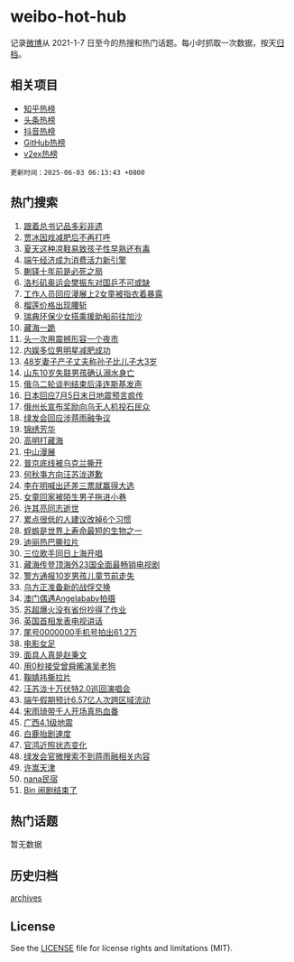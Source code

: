 # weibo-hot-hub

记录[微博](https://www.weibo.com)从 2021-1-7 日至今的热搜和热门话题。每小时抓取一次数据，按天[归档](archives)。

## 相关项目

- [知乎热榜](https://github.com/lonnyzhang423/zhihu-hot-hub)
- [头条热榜](https://github.com/lonnyzhang423/toutiao-hot-hub)
- [抖音热榜](https://github.com/lonnyzhang423/douyin-hot-hub)
- [GitHub热榜](https://github.com/lonnyzhang423/github-hot-hub)
- [v2ex热榜](https://github.com/lonnyzhang423/v2ex-hot-hub)


`更新时间：2025-06-03 06:13:43 +0800`

## 热门搜索

1. [跟着总书记品多彩非遗](https://m.weibo.cn/search?containerid=100103type%3D1%26t%3D10%26q%3D%23%E8%B7%9F%E7%9D%80%E6%80%BB%E4%B9%A6%E8%AE%B0%E5%93%81%E5%A4%9A%E5%BD%A9%E9%9D%9E%E9%81%97%23&stream_entry_id=51&isnewpage=1&extparam=seat%3D1%26cate%3D10103%26dgr%3D0%26filter_type%3Drealtimehot%26stream_entry_id%3D51%26c_type%3D51%26pos%3D0%26q%3D%2523%25E8%25B7%259F%25E7%259D%2580%25E6%2580%25BB%25E4%25B9%25A6%25E8%25AE%25B0%25E5%2593%2581%25E5%25A4%259A%25E5%25BD%25A9%25E9%259D%259E%25E9%2581%2597%2523%26display_time%3D1748902422%26pre_seqid%3D17489024226590410740275)
1. [贾冰因戏减肥后不再打呼](https://m.weibo.cn/search?containerid=100103type%3D1%26t%3D10%26q%3D%23%E8%B4%BE%E5%86%B0%E5%9B%A0%E6%88%8F%E5%87%8F%E8%82%A5%E5%90%8E%E4%B8%8D%E5%86%8D%E6%89%93%E5%91%BC%23&stream_entry_id=31&isnewpage=1&extparam=seat%3D1%26cate%3D5001%26flag%3D2%26stream_entry_id%3D31%26realpos%3D1%26lcate%3D5001%26band_rank%3D1%26filter_type%3Drealtimehot%26c_type%3D31%26pos%3D0%26dgr%3D0%26q%3D%2523%25E8%25B4%25BE%25E5%2586%25B0%25E5%259B%25A0%25E6%2588%258F%25E5%2587%258F%25E8%2582%25A5%25E5%2590%258E%25E4%25B8%258D%25E5%2586%258D%25E6%2589%2593%25E5%2591%25BC%2523%26display_time%3D1748902422%26pre_seqid%3D17489024226590410740275)
1. [夏天这种凉鞋易致孩子性早熟还有毒](https://m.weibo.cn/search?containerid=100103type%3D1%26t%3D10%26q%3D%23%E5%A4%8F%E5%A4%A9%E8%BF%99%E7%A7%8D%E5%87%89%E9%9E%8B%E6%98%93%E8%87%B4%E5%AD%A9%E5%AD%90%E6%80%A7%E6%97%A9%E7%86%9F%E8%BF%98%E6%9C%89%E6%AF%92%23&stream_entry_id=31&isnewpage=1&extparam=seat%3D1%26cate%3D5001%26flag%3D2%26stream_entry_id%3D31%26realpos%3D2%26lcate%3D5001%26band_rank%3D2%26filter_type%3Drealtimehot%26c_type%3D31%26pos%3D1%26dgr%3D0%26q%3D%2523%25E5%25A4%258F%25E5%25A4%25A9%25E8%25BF%2599%25E7%25A7%258D%25E5%2587%2589%25E9%259E%258B%25E6%2598%2593%25E8%2587%25B4%25E5%25AD%25A9%25E5%25AD%2590%25E6%2580%25A7%25E6%2597%25A9%25E7%2586%259F%25E8%25BF%2598%25E6%259C%2589%25E6%25AF%2592%2523%26display_time%3D1748902422%26pre_seqid%3D17489024226590410740275)
1. [端午经济成为消费活力新引擎](https://m.weibo.cn/search?containerid=100103type%3D1%26t%3D10%26q%3D%23%E7%AB%AF%E5%8D%88%E7%BB%8F%E6%B5%8E%E6%88%90%E4%B8%BA%E6%B6%88%E8%B4%B9%E6%B4%BB%E5%8A%9B%E6%96%B0%E5%BC%95%E6%93%8E%23&stream_entry_id=31&isnewpage=1&extparam=seat%3D1%26cate%3D5001%26flag%3D0%26stream_entry_id%3D31%26realpos%3D3%26lcate%3D5001%26band_rank%3D3%26filter_type%3Drealtimehot%26c_type%3D31%26pos%3D2%26dgr%3D0%26q%3D%2523%25E7%25AB%25AF%25E5%258D%2588%25E7%25BB%258F%25E6%25B5%258E%25E6%2588%2590%25E4%25B8%25BA%25E6%25B6%2588%25E8%25B4%25B9%25E6%25B4%25BB%25E5%258A%259B%25E6%2596%25B0%25E5%25BC%2595%25E6%2593%258E%2523%26display_time%3D1748902422%26pre_seqid%3D17489024226590410740275)
1. [蒯铎十年前是必死之局](https://m.weibo.cn/search?containerid=100103type%3D1%26t%3D10%26q%3D%23%E8%92%AF%E9%93%8E%E5%8D%81%E5%B9%B4%E5%89%8D%E6%98%AF%E5%BF%85%E6%AD%BB%E4%B9%8B%E5%B1%80%23&stream_entry_id=31&isnewpage=1&extparam=seat%3D1%26cate%3D5001%26flag%3D2%26stream_entry_id%3D31%26realpos%3D4%26lcate%3D5001%26band_rank%3D4%26filter_type%3Drealtimehot%26c_type%3D31%26pos%3D3%26dgr%3D0%26q%3D%2523%25E8%2592%25AF%25E9%2593%258E%25E5%258D%2581%25E5%25B9%25B4%25E5%2589%258D%25E6%2598%25AF%25E5%25BF%2585%25E6%25AD%25BB%25E4%25B9%258B%25E5%25B1%2580%2523%26display_time%3D1748902422%26pre_seqid%3D17489024226590410740275)
1. [洛杉矶奥运会樊振东对国乒不可或缺](https://m.weibo.cn/search?containerid=100103type%3D1%26t%3D10%26q%3D%23%E6%B4%9B%E6%9D%89%E7%9F%B6%E5%A5%A5%E8%BF%90%E4%BC%9A%E6%A8%8A%E6%8C%AF%E4%B8%9C%E5%AF%B9%E5%9B%BD%E4%B9%92%E4%B8%8D%E5%8F%AF%E6%88%96%E7%BC%BA%23&stream_entry_id=31&isnewpage=1&extparam=seat%3D1%26cate%3D5001%26flag%3D0%26stream_entry_id%3D31%26realpos%3D5%26lcate%3D5001%26band_rank%3D5%26filter_type%3Drealtimehot%26c_type%3D31%26pos%3D4%26dgr%3D0%26q%3D%2523%25E6%25B4%259B%25E6%259D%2589%25E7%259F%25B6%25E5%25A5%25A5%25E8%25BF%2590%25E4%25BC%259A%25E6%25A8%258A%25E6%258C%25AF%25E4%25B8%259C%25E5%25AF%25B9%25E5%259B%25BD%25E4%25B9%2592%25E4%25B8%258D%25E5%258F%25AF%25E6%2588%2596%25E7%25BC%25BA%2523%26display_time%3D1748902422%26pre_seqid%3D17489024226590410740275)
1. [工作人员回应漫展上2女童被指衣着暴露](https://m.weibo.cn/search?containerid=100103type%3D1%26t%3D10%26q%3D%23%E5%B7%A5%E4%BD%9C%E4%BA%BA%E5%91%98%E5%9B%9E%E5%BA%94%E6%BC%AB%E5%B1%95%E4%B8%8A2%E5%A5%B3%E7%AB%A5%E8%A2%AB%E6%8C%87%E8%A1%A3%E7%9D%80%E6%9A%B4%E9%9C%B2%23&stream_entry_id=31&isnewpage=1&extparam=seat%3D1%26cate%3D5001%26flag%3D0%26stream_entry_id%3D31%26realpos%3D6%26lcate%3D5001%26band_rank%3D6%26filter_type%3Drealtimehot%26c_type%3D31%26pos%3D5%26dgr%3D0%26q%3D%2523%25E5%25B7%25A5%25E4%25BD%259C%25E4%25BA%25BA%25E5%2591%2598%25E5%259B%259E%25E5%25BA%2594%25E6%25BC%25AB%25E5%25B1%2595%25E4%25B8%258A2%25E5%25A5%25B3%25E7%25AB%25A5%25E8%25A2%25AB%25E6%258C%2587%25E8%25A1%25A3%25E7%259D%2580%25E6%259A%25B4%25E9%259C%25B2%2523%26display_time%3D1748902422%26pre_seqid%3D17489024226590410740275)
1. [榴莲价格出现腰斩](https://m.weibo.cn/search?containerid=100103type%3D1%26t%3D10%26q%3D%23%E6%A6%B4%E8%8E%B2%E4%BB%B7%E6%A0%BC%E5%87%BA%E7%8E%B0%E8%85%B0%E6%96%A9%23&stream_entry_id=31&isnewpage=1&extparam=seat%3D1%26cate%3D5001%26flag%3D0%26stream_entry_id%3D31%26realpos%3D7%26lcate%3D5001%26band_rank%3D7%26filter_type%3Drealtimehot%26c_type%3D31%26pos%3D6%26dgr%3D0%26q%3D%2523%25E6%25A6%25B4%25E8%258E%25B2%25E4%25BB%25B7%25E6%25A0%25BC%25E5%2587%25BA%25E7%258E%25B0%25E8%2585%25B0%25E6%2596%25A9%2523%26display_time%3D1748902422%26pre_seqid%3D17489024226590410740275)
1. [瑞典环保少女搭乘援助船前往加沙](https://m.weibo.cn/search?containerid=100103type%3D1%26t%3D10%26q%3D%23%E7%91%9E%E5%85%B8%E7%8E%AF%E4%BF%9D%E5%B0%91%E5%A5%B3%E6%90%AD%E4%B9%98%E6%8F%B4%E5%8A%A9%E8%88%B9%E5%89%8D%E5%BE%80%E5%8A%A0%E6%B2%99%23&stream_entry_id=31&isnewpage=1&extparam=seat%3D1%26cate%3D5001%26flag%3D0%26stream_entry_id%3D31%26realpos%3D8%26lcate%3D5001%26band_rank%3D8%26filter_type%3Drealtimehot%26c_type%3D31%26pos%3D7%26dgr%3D0%26q%3D%2523%25E7%2591%259E%25E5%2585%25B8%25E7%258E%25AF%25E4%25BF%259D%25E5%25B0%2591%25E5%25A5%25B3%25E6%2590%25AD%25E4%25B9%2598%25E6%258F%25B4%25E5%258A%25A9%25E8%2588%25B9%25E5%2589%258D%25E5%25BE%2580%25E5%258A%25A0%25E6%25B2%2599%2523%26display_time%3D1748902422%26pre_seqid%3D17489024226590410740275)
1. [藏海一跪](https://m.weibo.cn/search?containerid=100103type%3D1%26t%3D10%26q%3D%23%E8%97%8F%E6%B5%B7%E4%B8%80%E8%B7%AA%23&stream_entry_id=31&isnewpage=1&extparam=seat%3D1%26cate%3D5001%26flag%3D0%26stream_entry_id%3D31%26realpos%3D9%26lcate%3D5001%26band_rank%3D9%26filter_type%3Drealtimehot%26c_type%3D31%26pos%3D8%26dgr%3D0%26q%3D%2523%25E8%2597%258F%25E6%25B5%25B7%25E4%25B8%2580%25E8%25B7%25AA%2523%26display_time%3D1748902422%26pre_seqid%3D17489024226590410740275)
1. [头一次用震撼形容一个夜市](https://m.weibo.cn/search?containerid=100103type%3D1%26t%3D10%26q%3D%23%E5%A4%B4%E4%B8%80%E6%AC%A1%E7%94%A8%E9%9C%87%E6%92%BC%E5%BD%A2%E5%AE%B9%E4%B8%80%E4%B8%AA%E5%A4%9C%E5%B8%82%23&stream_entry_id=31&isnewpage=1&extparam=seat%3D1%26cate%3D5001%26flag%3D0%26stream_entry_id%3D31%26realpos%3D10%26lcate%3D5001%26band_rank%3D10%26filter_type%3Drealtimehot%26c_type%3D31%26pos%3D9%26dgr%3D0%26q%3D%2523%25E5%25A4%25B4%25E4%25B8%2580%25E6%25AC%25A1%25E7%2594%25A8%25E9%259C%2587%25E6%2592%25BC%25E5%25BD%25A2%25E5%25AE%25B9%25E4%25B8%2580%25E4%25B8%25AA%25E5%25A4%259C%25E5%25B8%2582%2523%26display_time%3D1748902422%26pre_seqid%3D17489024226590410740275)
1. [内娱多位男明星减肥成功](https://m.weibo.cn/search?containerid=100103type%3D1%26t%3D10%26q%3D%23%E5%86%85%E5%A8%B1%E5%A4%9A%E4%BD%8D%E7%94%B7%E6%98%8E%E6%98%9F%E5%87%8F%E8%82%A5%E6%88%90%E5%8A%9F%23&stream_entry_id=31&isnewpage=1&extparam=seat%3D1%26cate%3D5001%26flag%3D2%26stream_entry_id%3D31%26realpos%3D11%26lcate%3D5001%26band_rank%3D11%26filter_type%3Drealtimehot%26c_type%3D31%26pos%3D10%26dgr%3D0%26q%3D%2523%25E5%2586%2585%25E5%25A8%25B1%25E5%25A4%259A%25E4%25BD%258D%25E7%2594%25B7%25E6%2598%258E%25E6%2598%259F%25E5%2587%258F%25E8%2582%25A5%25E6%2588%2590%25E5%258A%259F%2523%26display_time%3D1748902422%26pre_seqid%3D17489024226590410740275)
1. [48岁妻子产子丈夫称孙子比儿子大3岁](https://m.weibo.cn/search?containerid=100103type%3D1%26t%3D10%26q%3D%2348%E5%B2%81%E5%A6%BB%E5%AD%90%E4%BA%A7%E5%AD%90%E4%B8%88%E5%A4%AB%E7%A7%B0%E5%AD%99%E5%AD%90%E6%AF%94%E5%84%BF%E5%AD%90%E5%A4%A73%E5%B2%81%23&stream_entry_id=31&isnewpage=1&extparam=seat%3D1%26cate%3D5001%26flag%3D0%26stream_entry_id%3D31%26realpos%3D12%26lcate%3D5001%26band_rank%3D12%26filter_type%3Drealtimehot%26c_type%3D31%26pos%3D11%26dgr%3D0%26q%3D%252348%25E5%25B2%2581%25E5%25A6%25BB%25E5%25AD%2590%25E4%25BA%25A7%25E5%25AD%2590%25E4%25B8%2588%25E5%25A4%25AB%25E7%25A7%25B0%25E5%25AD%2599%25E5%25AD%2590%25E6%25AF%2594%25E5%2584%25BF%25E5%25AD%2590%25E5%25A4%25A73%25E5%25B2%2581%2523%26display_time%3D1748902422%26pre_seqid%3D17489024226590410740275)
1. [山东10岁失联男孩确认溺水身亡](https://m.weibo.cn/search?containerid=100103type%3D1%26t%3D10%26q%3D%23%E5%B1%B1%E4%B8%9C10%E5%B2%81%E5%A4%B1%E8%81%94%E7%94%B7%E5%AD%A9%E7%A1%AE%E8%AE%A4%E6%BA%BA%E6%B0%B4%E8%BA%AB%E4%BA%A1%23&stream_entry_id=31&isnewpage=1&extparam=seat%3D1%26cate%3D5001%26flag%3D0%26stream_entry_id%3D31%26realpos%3D13%26lcate%3D5001%26band_rank%3D13%26filter_type%3Drealtimehot%26c_type%3D31%26pos%3D12%26dgr%3D0%26q%3D%2523%25E5%25B1%25B1%25E4%25B8%259C10%25E5%25B2%2581%25E5%25A4%25B1%25E8%2581%2594%25E7%2594%25B7%25E5%25AD%25A9%25E7%25A1%25AE%25E8%25AE%25A4%25E6%25BA%25BA%25E6%25B0%25B4%25E8%25BA%25AB%25E4%25BA%25A1%2523%26display_time%3D1748902422%26pre_seqid%3D17489024226590410740275)
1. [俄乌二轮谈判结束后泽连斯基发声](https://m.weibo.cn/search?containerid=100103type%3D1%26t%3D10%26q%3D%23%E4%BF%84%E4%B9%8C%E4%BA%8C%E8%BD%AE%E8%B0%88%E5%88%A4%E7%BB%93%E6%9D%9F%E5%90%8E%E6%B3%BD%E8%BF%9E%E6%96%AF%E5%9F%BA%E5%8F%91%E5%A3%B0%23&stream_entry_id=31&isnewpage=1&extparam=seat%3D1%26cate%3D5001%26flag%3D0%26stream_entry_id%3D31%26realpos%3D14%26lcate%3D5001%26band_rank%3D14%26filter_type%3Drealtimehot%26c_type%3D31%26pos%3D13%26dgr%3D0%26q%3D%2523%25E4%25BF%2584%25E4%25B9%258C%25E4%25BA%258C%25E8%25BD%25AE%25E8%25B0%2588%25E5%2588%25A4%25E7%25BB%2593%25E6%259D%259F%25E5%2590%258E%25E6%25B3%25BD%25E8%25BF%259E%25E6%2596%25AF%25E5%259F%25BA%25E5%258F%2591%25E5%25A3%25B0%2523%26display_time%3D1748902422%26pre_seqid%3D17489024226590410740275)
1. [日本回应7月5日末日地震预言疯传](https://m.weibo.cn/search?containerid=100103type%3D1%26t%3D10%26q%3D%23%E6%97%A5%E6%9C%AC%E5%9B%9E%E5%BA%947%E6%9C%885%E6%97%A5%E6%9C%AB%E6%97%A5%E5%9C%B0%E9%9C%87%E9%A2%84%E8%A8%80%E7%96%AF%E4%BC%A0%23&stream_entry_id=31&isnewpage=1&extparam=seat%3D1%26cate%3D5001%26flag%3D0%26stream_entry_id%3D31%26realpos%3D15%26lcate%3D5001%26band_rank%3D15%26filter_type%3Drealtimehot%26c_type%3D31%26pos%3D14%26dgr%3D0%26q%3D%2523%25E6%2597%25A5%25E6%259C%25AC%25E5%259B%259E%25E5%25BA%25947%25E6%259C%25885%25E6%2597%25A5%25E6%259C%25AB%25E6%2597%25A5%25E5%259C%25B0%25E9%259C%2587%25E9%25A2%2584%25E8%25A8%2580%25E7%2596%25AF%25E4%25BC%25A0%2523%26display_time%3D1748902422%26pre_seqid%3D17489024226590410740275)
1. [俄州长宣布奖励向乌无人机投石民众](https://m.weibo.cn/search?containerid=100103type%3D1%26t%3D10%26q%3D%23%E4%BF%84%E5%B7%9E%E9%95%BF%E5%AE%A3%E5%B8%83%E5%A5%96%E5%8A%B1%E5%90%91%E4%B9%8C%E6%97%A0%E4%BA%BA%E6%9C%BA%E6%8A%95%E7%9F%B3%E6%B0%91%E4%BC%97%23&stream_entry_id=31&isnewpage=1&extparam=seat%3D1%26cate%3D5001%26flag%3D0%26stream_entry_id%3D31%26realpos%3D16%26lcate%3D5001%26band_rank%3D16%26filter_type%3Drealtimehot%26c_type%3D31%26pos%3D15%26dgr%3D0%26q%3D%2523%25E4%25BF%2584%25E5%25B7%259E%25E9%2595%25BF%25E5%25AE%25A3%25E5%25B8%2583%25E5%25A5%2596%25E5%258A%25B1%25E5%2590%2591%25E4%25B9%258C%25E6%2597%25A0%25E4%25BA%25BA%25E6%259C%25BA%25E6%258A%2595%25E7%259F%25B3%25E6%25B0%2591%25E4%25BC%2597%2523%26display_time%3D1748902422%26pre_seqid%3D17489024226590410740275)
1. [绿发会回应涉蒋雨融争议](https://m.weibo.cn/search?containerid=100103type%3D1%26t%3D10%26q%3D%23%E7%BB%BF%E5%8F%91%E4%BC%9A%E5%9B%9E%E5%BA%94%E6%B6%89%E8%92%8B%E9%9B%A8%E8%9E%8D%E4%BA%89%E8%AE%AE%23&stream_entry_id=31&isnewpage=1&extparam=seat%3D1%26cate%3D5001%26flag%3D0%26stream_entry_id%3D31%26realpos%3D17%26lcate%3D5001%26band_rank%3D17%26filter_type%3Drealtimehot%26c_type%3D31%26pos%3D16%26dgr%3D0%26q%3D%2523%25E7%25BB%25BF%25E5%258F%2591%25E4%25BC%259A%25E5%259B%259E%25E5%25BA%2594%25E6%25B6%2589%25E8%2592%258B%25E9%259B%25A8%25E8%259E%258D%25E4%25BA%2589%25E8%25AE%25AE%2523%26display_time%3D1748902422%26pre_seqid%3D17489024226590410740275)
1. [锦绣芳华](https://m.weibo.cn/search?containerid=100103type%3D1%26t%3D10%26q%3D%E9%94%A6%E7%BB%A3%E8%8A%B3%E5%8D%8E&stream_entry_id=31&isnewpage=1&extparam=seat%3D1%26cate%3D5001%26flag%3D0%26stream_entry_id%3D31%26realpos%3D18%26lcate%3D5001%26band_rank%3D18%26filter_type%3Drealtimehot%26c_type%3D31%26pos%3D17%26dgr%3D0%26q%3D%25E9%2594%25A6%25E7%25BB%25A3%25E8%258A%25B3%25E5%258D%258E%26display_time%3D1748902422%26pre_seqid%3D17489024226590410740275)
1. [高明打藏海](https://m.weibo.cn/search?containerid=100103type%3D1%26t%3D10%26q%3D%23%E9%AB%98%E6%98%8E%E6%89%93%E8%97%8F%E6%B5%B7%23&stream_entry_id=31&isnewpage=1&extparam=seat%3D1%26cate%3D5001%26flag%3D0%26stream_entry_id%3D31%26realpos%3D19%26lcate%3D5001%26band_rank%3D19%26filter_type%3Drealtimehot%26c_type%3D31%26pos%3D18%26dgr%3D0%26q%3D%2523%25E9%25AB%2598%25E6%2598%258E%25E6%2589%2593%25E8%2597%258F%25E6%25B5%25B7%2523%26display_time%3D1748902422%26pre_seqid%3D17489024226590410740275)
1. [中山漫展](https://m.weibo.cn/search?containerid=100103type%3D1%26t%3D10%26q%3D%E4%B8%AD%E5%B1%B1%E6%BC%AB%E5%B1%95&stream_entry_id=31&isnewpage=1&extparam=seat%3D1%26cate%3D5001%26flag%3D0%26stream_entry_id%3D31%26realpos%3D20%26lcate%3D5001%26band_rank%3D20%26filter_type%3Drealtimehot%26c_type%3D31%26pos%3D19%26dgr%3D0%26q%3D%25E4%25B8%25AD%25E5%25B1%25B1%25E6%25BC%25AB%25E5%25B1%2595%26display_time%3D1748902422%26pre_seqid%3D17489024226590410740275)
1. [普京底线被乌克兰撕开](https://m.weibo.cn/search?containerid=100103type%3D1%26t%3D10%26q%3D%23%E6%99%AE%E4%BA%AC%E5%BA%95%E7%BA%BF%E8%A2%AB%E4%B9%8C%E5%85%8B%E5%85%B0%E6%92%95%E5%BC%80%23&stream_entry_id=31&isnewpage=1&extparam=seat%3D1%26cate%3D5001%26flag%3D2%26stream_entry_id%3D31%26realpos%3D21%26lcate%3D5001%26band_rank%3D21%26filter_type%3Drealtimehot%26c_type%3D31%26pos%3D20%26dgr%3D0%26q%3D%2523%25E6%2599%25AE%25E4%25BA%25AC%25E5%25BA%2595%25E7%25BA%25BF%25E8%25A2%25AB%25E4%25B9%258C%25E5%2585%258B%25E5%2585%25B0%25E6%2592%2595%25E5%25BC%2580%2523%26display_time%3D1748902422%26pre_seqid%3D17489024226590410740275)
1. [何秋亊方向汪苏泷道歉](https://m.weibo.cn/search?containerid=100103type%3D1%26t%3D10%26q%3D%23%E4%BD%95%E7%A7%8B%E4%BA%8A%E6%96%B9%E5%90%91%E6%B1%AA%E8%8B%8F%E6%B3%B7%E9%81%93%E6%AD%89%23&stream_entry_id=31&isnewpage=1&extparam=seat%3D1%26cate%3D5001%26flag%3D0%26stream_entry_id%3D31%26realpos%3D22%26lcate%3D5001%26band_rank%3D22%26filter_type%3Drealtimehot%26c_type%3D31%26pos%3D21%26dgr%3D0%26q%3D%2523%25E4%25BD%2595%25E7%25A7%258B%25E4%25BA%258A%25E6%2596%25B9%25E5%2590%2591%25E6%25B1%25AA%25E8%258B%258F%25E6%25B3%25B7%25E9%2581%2593%25E6%25AD%2589%2523%26display_time%3D1748902422%26pre_seqid%3D17489024226590410740275)
1. [李在明喊出还差三票就赢得大选](https://m.weibo.cn/search?containerid=100103type%3D1%26t%3D10%26q%3D%23%E6%9D%8E%E5%9C%A8%E6%98%8E%E5%96%8A%E5%87%BA%E8%BF%98%E5%B7%AE%E4%B8%89%E7%A5%A8%E5%B0%B1%E8%B5%A2%E5%BE%97%E5%A4%A7%E9%80%89%23&stream_entry_id=31&isnewpage=1&extparam=seat%3D1%26cate%3D5001%26flag%3D0%26stream_entry_id%3D31%26realpos%3D23%26lcate%3D5001%26band_rank%3D23%26filter_type%3Drealtimehot%26c_type%3D31%26pos%3D22%26dgr%3D0%26q%3D%2523%25E6%259D%258E%25E5%259C%25A8%25E6%2598%258E%25E5%2596%258A%25E5%2587%25BA%25E8%25BF%2598%25E5%25B7%25AE%25E4%25B8%2589%25E7%25A5%25A8%25E5%25B0%25B1%25E8%25B5%25A2%25E5%25BE%2597%25E5%25A4%25A7%25E9%2580%2589%2523%26display_time%3D1748902422%26pre_seqid%3D17489024226590410740275)
1. [女童回家被陌生男子拖进小巷](https://m.weibo.cn/search?containerid=100103type%3D1%26t%3D10%26q%3D%23%E5%A5%B3%E7%AB%A5%E5%9B%9E%E5%AE%B6%E8%A2%AB%E9%99%8C%E7%94%9F%E7%94%B7%E5%AD%90%E6%8B%96%E8%BF%9B%E5%B0%8F%E5%B7%B7%23&stream_entry_id=31&isnewpage=1&extparam=seat%3D1%26cate%3D5001%26flag%3D0%26stream_entry_id%3D31%26realpos%3D24%26lcate%3D5001%26band_rank%3D24%26filter_type%3Drealtimehot%26c_type%3D31%26pos%3D23%26dgr%3D0%26q%3D%2523%25E5%25A5%25B3%25E7%25AB%25A5%25E5%259B%259E%25E5%25AE%25B6%25E8%25A2%25AB%25E9%2599%258C%25E7%2594%259F%25E7%2594%25B7%25E5%25AD%2590%25E6%258B%2596%25E8%25BF%259B%25E5%25B0%258F%25E5%25B7%25B7%2523%26display_time%3D1748902422%26pre_seqid%3D17489024226590410740275)
1. [许其亮同志逝世](https://m.weibo.cn/search?containerid=100103type%3D1%26t%3D10%26q%3D%23%E8%AE%B8%E5%85%B6%E4%BA%AE%E5%90%8C%E5%BF%97%E9%80%9D%E4%B8%96%23&stream_entry_id=31&isnewpage=1&extparam=seat%3D1%26cate%3D5001%26flag%3D0%26stream_entry_id%3D31%26realpos%3D25%26lcate%3D5001%26band_rank%3D25%26filter_type%3Drealtimehot%26c_type%3D31%26pos%3D24%26dgr%3D0%26q%3D%2523%25E8%25AE%25B8%25E5%2585%25B6%25E4%25BA%25AE%25E5%2590%258C%25E5%25BF%2597%25E9%2580%259D%25E4%25B8%2596%2523%26display_time%3D1748902422%26pre_seqid%3D17489024226590410740275)
1. [累点很低的人建议改掉6个习惯](https://m.weibo.cn/search?containerid=100103type%3D1%26t%3D10%26q%3D%23%E7%B4%AF%E7%82%B9%E5%BE%88%E4%BD%8E%E7%9A%84%E4%BA%BA%E5%BB%BA%E8%AE%AE%E6%94%B9%E6%8E%896%E4%B8%AA%E4%B9%A0%E6%83%AF%23&stream_entry_id=31&isnewpage=1&extparam=seat%3D1%26cate%3D5001%26flag%3D0%26stream_entry_id%3D31%26realpos%3D26%26lcate%3D5001%26band_rank%3D26%26filter_type%3Drealtimehot%26c_type%3D31%26pos%3D25%26dgr%3D0%26q%3D%2523%25E7%25B4%25AF%25E7%2582%25B9%25E5%25BE%2588%25E4%25BD%258E%25E7%259A%2584%25E4%25BA%25BA%25E5%25BB%25BA%25E8%25AE%25AE%25E6%2594%25B9%25E6%258E%25896%25E4%25B8%25AA%25E4%25B9%25A0%25E6%2583%25AF%2523%26display_time%3D1748902422%26pre_seqid%3D17489024226590410740275)
1. [蜉蝣是世界上寿命最短的生物之一](https://m.weibo.cn/search?containerid=100103type%3D1%26t%3D10%26q%3D%E8%9C%89%E8%9D%A3%E6%98%AF%E4%B8%96%E7%95%8C%E4%B8%8A%E5%AF%BF%E5%91%BD%E6%9C%80%E7%9F%AD%E7%9A%84%E7%94%9F%E7%89%A9%E4%B9%8B%E4%B8%80&stream_entry_id=31&isnewpage=1&extparam=seat%3D1%26cate%3D5001%26flag%3D0%26stream_entry_id%3D31%26realpos%3D27%26lcate%3D5001%26band_rank%3D27%26filter_type%3Drealtimehot%26c_type%3D31%26pos%3D26%26dgr%3D0%26q%3D%25E8%259C%2589%25E8%259D%25A3%25E6%2598%25AF%25E4%25B8%2596%25E7%2595%258C%25E4%25B8%258A%25E5%25AF%25BF%25E5%2591%25BD%25E6%259C%2580%25E7%259F%25AD%25E7%259A%2584%25E7%2594%259F%25E7%2589%25A9%25E4%25B9%258B%25E4%25B8%2580%26display_time%3D1748902422%26pre_seqid%3D17489024226590410740275)
1. [迪丽热巴撕拉片](https://m.weibo.cn/search?containerid=100103type%3D1%26t%3D10%26q%3D%23%E8%BF%AA%E4%B8%BD%E7%83%AD%E5%B7%B4%E6%92%95%E6%8B%89%E7%89%87%23&stream_entry_id=31&isnewpage=1&extparam=seat%3D1%26cate%3D5001%26flag%3D0%26stream_entry_id%3D31%26realpos%3D28%26lcate%3D5001%26band_rank%3D28%26filter_type%3Drealtimehot%26c_type%3D31%26pos%3D27%26dgr%3D0%26q%3D%2523%25E8%25BF%25AA%25E4%25B8%25BD%25E7%2583%25AD%25E5%25B7%25B4%25E6%2592%2595%25E6%258B%2589%25E7%2589%2587%2523%26display_time%3D1748902422%26pre_seqid%3D17489024226590410740275)
1. [三位歌手同日上海开唱](https://m.weibo.cn/search?containerid=100103type%3D1%26t%3D10%26q%3D%23%E4%B8%89%E4%BD%8D%E6%AD%8C%E6%89%8B%E5%90%8C%E6%97%A5%E4%B8%8A%E6%B5%B7%E5%BC%80%E5%94%B1%23&stream_entry_id=31&isnewpage=1&extparam=seat%3D1%26cate%3D5001%26flag%3D0%26stream_entry_id%3D31%26realpos%3D29%26lcate%3D5001%26band_rank%3D29%26filter_type%3Drealtimehot%26c_type%3D31%26pos%3D28%26dgr%3D0%26q%3D%2523%25E4%25B8%2589%25E4%25BD%258D%25E6%25AD%258C%25E6%2589%258B%25E5%2590%258C%25E6%2597%25A5%25E4%25B8%258A%25E6%25B5%25B7%25E5%25BC%2580%25E5%2594%25B1%2523%26display_time%3D1748902422%26pre_seqid%3D17489024226590410740275)
1. [藏海传登顶海外23国全面最畅销电视剧](https://m.weibo.cn/search?containerid=100103type%3D1%26t%3D10%26q%3D%23%E8%97%8F%E6%B5%B7%E4%BC%A0%E7%99%BB%E9%A1%B6%E6%B5%B7%E5%A4%9623%E5%9B%BD%E5%85%A8%E9%9D%A2%E6%9C%80%E7%95%85%E9%94%80%E7%94%B5%E8%A7%86%E5%89%A7%23&stream_entry_id=31&isnewpage=1&extparam=seat%3D1%26cate%3D5001%26flag%3D0%26stream_entry_id%3D31%26realpos%3D30%26lcate%3D5001%26band_rank%3D30%26filter_type%3Drealtimehot%26c_type%3D31%26pos%3D29%26dgr%3D0%26q%3D%2523%25E8%2597%258F%25E6%25B5%25B7%25E4%25BC%25A0%25E7%2599%25BB%25E9%25A1%25B6%25E6%25B5%25B7%25E5%25A4%259623%25E5%259B%25BD%25E5%2585%25A8%25E9%259D%25A2%25E6%259C%2580%25E7%2595%2585%25E9%2594%2580%25E7%2594%25B5%25E8%25A7%2586%25E5%2589%25A7%2523%26display_time%3D1748902422%26pre_seqid%3D17489024226590410740275)
1. [警方通报10岁男孩儿童节前走失](https://m.weibo.cn/search?containerid=100103type%3D1%26t%3D10%26q%3D%23%E8%AD%A6%E6%96%B9%E9%80%9A%E6%8A%A510%E5%B2%81%E7%94%B7%E5%AD%A9%E5%84%BF%E7%AB%A5%E8%8A%82%E5%89%8D%E8%B5%B0%E5%A4%B1%23&stream_entry_id=31&isnewpage=1&extparam=seat%3D1%26cate%3D5001%26flag%3D0%26stream_entry_id%3D31%26realpos%3D31%26lcate%3D5001%26band_rank%3D31%26filter_type%3Drealtimehot%26c_type%3D31%26pos%3D30%26dgr%3D0%26q%3D%2523%25E8%25AD%25A6%25E6%2596%25B9%25E9%2580%259A%25E6%258A%25A510%25E5%25B2%2581%25E7%2594%25B7%25E5%25AD%25A9%25E5%2584%25BF%25E7%25AB%25A5%25E8%258A%2582%25E5%2589%258D%25E8%25B5%25B0%25E5%25A4%25B1%2523%26display_time%3D1748902422%26pre_seqid%3D17489024226590410740275)
1. [乌方正准备新的战俘交换](https://m.weibo.cn/search?containerid=100103type%3D1%26t%3D10%26q%3D%23%E4%B9%8C%E6%96%B9%E6%AD%A3%E5%87%86%E5%A4%87%E6%96%B0%E7%9A%84%E6%88%98%E4%BF%98%E4%BA%A4%E6%8D%A2%23&stream_entry_id=31&isnewpage=1&extparam=seat%3D1%26cate%3D5001%26flag%3D0%26stream_entry_id%3D31%26realpos%3D32%26lcate%3D5001%26band_rank%3D32%26filter_type%3Drealtimehot%26c_type%3D31%26pos%3D31%26dgr%3D0%26q%3D%2523%25E4%25B9%258C%25E6%2596%25B9%25E6%25AD%25A3%25E5%2587%2586%25E5%25A4%2587%25E6%2596%25B0%25E7%259A%2584%25E6%2588%2598%25E4%25BF%2598%25E4%25BA%25A4%25E6%258D%25A2%2523%26display_time%3D1748902422%26pre_seqid%3D17489024226590410740275)
1. [澳门偶遇Angelababy拍摄](https://m.weibo.cn/search?containerid=100103type%3D1%26t%3D10%26q%3D%23%E6%BE%B3%E9%97%A8%E5%81%B6%E9%81%87Angelababy%E6%8B%8D%E6%91%84%23&stream_entry_id=31&isnewpage=1&extparam=seat%3D1%26cate%3D5001%26flag%3D0%26stream_entry_id%3D31%26realpos%3D33%26lcate%3D5001%26band_rank%3D33%26filter_type%3Drealtimehot%26c_type%3D31%26pos%3D32%26dgr%3D0%26q%3D%2523%25E6%25BE%25B3%25E9%2597%25A8%25E5%2581%25B6%25E9%2581%2587Angelababy%25E6%258B%258D%25E6%2591%2584%2523%26display_time%3D1748902422%26pre_seqid%3D17489024226590410740275)
1. [苏超爆火没有省份抄得了作业](https://m.weibo.cn/search?containerid=100103type%3D1%26t%3D10%26q%3D%23%E8%8B%8F%E8%B6%85%E7%88%86%E7%81%AB%E6%B2%A1%E6%9C%89%E7%9C%81%E4%BB%BD%E6%8A%84%E5%BE%97%E4%BA%86%E4%BD%9C%E4%B8%9A%23&stream_entry_id=31&isnewpage=1&extparam=seat%3D1%26cate%3D5001%26flag%3D0%26stream_entry_id%3D31%26realpos%3D34%26lcate%3D5001%26band_rank%3D34%26filter_type%3Drealtimehot%26c_type%3D31%26pos%3D33%26dgr%3D0%26q%3D%2523%25E8%258B%258F%25E8%25B6%2585%25E7%2588%2586%25E7%2581%25AB%25E6%25B2%25A1%25E6%259C%2589%25E7%259C%2581%25E4%25BB%25BD%25E6%258A%2584%25E5%25BE%2597%25E4%25BA%2586%25E4%25BD%259C%25E4%25B8%259A%2523%26display_time%3D1748902422%26pre_seqid%3D17489024226590410740275)
1. [英国首相发表电视讲话](https://m.weibo.cn/search?containerid=100103type%3D1%26t%3D10%26q%3D%23%E8%8B%B1%E5%9B%BD%E9%A6%96%E7%9B%B8%E5%8F%91%E8%A1%A8%E7%94%B5%E8%A7%86%E8%AE%B2%E8%AF%9D%23&stream_entry_id=31&isnewpage=1&extparam=seat%3D1%26cate%3D5001%26flag%3D0%26stream_entry_id%3D31%26realpos%3D35%26lcate%3D5001%26band_rank%3D35%26filter_type%3Drealtimehot%26c_type%3D31%26pos%3D34%26dgr%3D0%26q%3D%2523%25E8%258B%25B1%25E5%259B%25BD%25E9%25A6%2596%25E7%259B%25B8%25E5%258F%2591%25E8%25A1%25A8%25E7%2594%25B5%25E8%25A7%2586%25E8%25AE%25B2%25E8%25AF%259D%2523%26display_time%3D1748902422%26pre_seqid%3D17489024226590410740275)
1. [尾号0000000手机号拍出61.2万](https://m.weibo.cn/search?containerid=100103type%3D1%26t%3D10%26q%3D%23%E5%B0%BE%E5%8F%B70000000%E6%89%8B%E6%9C%BA%E5%8F%B7%E6%8B%8D%E5%87%BA61.2%E4%B8%87%23&stream_entry_id=31&isnewpage=1&extparam=seat%3D1%26cate%3D5001%26flag%3D0%26stream_entry_id%3D31%26realpos%3D36%26lcate%3D5001%26band_rank%3D36%26filter_type%3Drealtimehot%26c_type%3D31%26pos%3D35%26dgr%3D0%26q%3D%2523%25E5%25B0%25BE%25E5%258F%25B70000000%25E6%2589%258B%25E6%259C%25BA%25E5%258F%25B7%25E6%258B%258D%25E5%2587%25BA61.2%25E4%25B8%2587%2523%26display_time%3D1748902422%26pre_seqid%3D17489024226590410740275)
1. [电影女足](https://m.weibo.cn/search?containerid=100103type%3D1%26t%3D10%26q%3D%E7%94%B5%E5%BD%B1%E5%A5%B3%E8%B6%B3&stream_entry_id=31&isnewpage=1&extparam=seat%3D1%26cate%3D5001%26flag%3D0%26stream_entry_id%3D31%26realpos%3D37%26lcate%3D5001%26band_rank%3D37%26filter_type%3Drealtimehot%26c_type%3D31%26pos%3D36%26dgr%3D0%26q%3D%25E7%2594%25B5%25E5%25BD%25B1%25E5%25A5%25B3%25E8%25B6%25B3%26display_time%3D1748902422%26pre_seqid%3D17489024226590410740275)
1. [面具人真是赵秉文](https://m.weibo.cn/search?containerid=100103type%3D1%26t%3D10%26q%3D%23%E9%9D%A2%E5%85%B7%E4%BA%BA%E7%9C%9F%E6%98%AF%E8%B5%B5%E7%A7%89%E6%96%87%23&stream_entry_id=31&isnewpage=1&extparam=seat%3D1%26cate%3D5001%26flag%3D0%26stream_entry_id%3D31%26realpos%3D38%26lcate%3D5001%26band_rank%3D38%26filter_type%3Drealtimehot%26c_type%3D31%26pos%3D37%26dgr%3D0%26q%3D%2523%25E9%259D%25A2%25E5%2585%25B7%25E4%25BA%25BA%25E7%259C%259F%25E6%2598%25AF%25E8%25B5%25B5%25E7%25A7%2589%25E6%2596%2587%2523%26display_time%3D1748902422%26pre_seqid%3D17489024226590410740275)
1. [用0秒接受曾舜晞演吴老狗](https://m.weibo.cn/search?containerid=100103type%3D1%26t%3D10%26q%3D%E7%94%A80%E7%A7%92%E6%8E%A5%E5%8F%97%E6%9B%BE%E8%88%9C%E6%99%9E%E6%BC%94%E5%90%B4%E8%80%81%E7%8B%97&stream_entry_id=31&isnewpage=1&extparam=seat%3D1%26cate%3D5001%26flag%3D0%26stream_entry_id%3D31%26realpos%3D39%26lcate%3D5001%26band_rank%3D39%26filter_type%3Drealtimehot%26c_type%3D31%26pos%3D38%26dgr%3D0%26q%3D%25E7%2594%25A80%25E7%25A7%2592%25E6%258E%25A5%25E5%258F%2597%25E6%259B%25BE%25E8%2588%259C%25E6%2599%259E%25E6%25BC%2594%25E5%2590%25B4%25E8%2580%2581%25E7%258B%2597%26display_time%3D1748902422%26pre_seqid%3D17489024226590410740275)
1. [鞠婧祎撕拉片](https://m.weibo.cn/search?containerid=100103type%3D1%26t%3D10%26q%3D%E9%9E%A0%E5%A9%A7%E7%A5%8E%E6%92%95%E6%8B%89%E7%89%87&stream_entry_id=31&isnewpage=1&extparam=seat%3D1%26cate%3D5001%26flag%3D0%26stream_entry_id%3D31%26realpos%3D40%26lcate%3D5001%26band_rank%3D40%26filter_type%3Drealtimehot%26c_type%3D31%26pos%3D39%26dgr%3D0%26q%3D%25E9%259E%25A0%25E5%25A9%25A7%25E7%25A5%258E%25E6%2592%2595%25E6%258B%2589%25E7%2589%2587%26display_time%3D1748902422%26pre_seqid%3D17489024226590410740275)
1. [汪苏泷十万伏特2.0巡回演唱会](https://m.weibo.cn/search?containerid=100103type%3D1%26t%3D10%26q%3D%E6%B1%AA%E8%8B%8F%E6%B3%B7%E5%8D%81%E4%B8%87%E4%BC%8F%E7%89%B92.0%E5%B7%A1%E5%9B%9E%E6%BC%94%E5%94%B1%E4%BC%9A&stream_entry_id=31&isnewpage=1&extparam=seat%3D1%26cate%3D5001%26flag%3D0%26stream_entry_id%3D31%26realpos%3D41%26lcate%3D5001%26band_rank%3D41%26filter_type%3Drealtimehot%26c_type%3D31%26pos%3D40%26dgr%3D0%26q%3D%25E6%25B1%25AA%25E8%258B%258F%25E6%25B3%25B7%25E5%258D%2581%25E4%25B8%2587%25E4%25BC%258F%25E7%2589%25B92.0%25E5%25B7%25A1%25E5%259B%259E%25E6%25BC%2594%25E5%2594%25B1%25E4%25BC%259A%26display_time%3D1748902422%26pre_seqid%3D17489024226590410740275)
1. [端午假期预计6.57亿人次跨区域流动](https://m.weibo.cn/search?containerid=100103type%3D1%26t%3D10%26q%3D%23%E7%AB%AF%E5%8D%88%E5%81%87%E6%9C%9F%E9%A2%84%E8%AE%A16.57%E4%BA%BF%E4%BA%BA%E6%AC%A1%E8%B7%A8%E5%8C%BA%E5%9F%9F%E6%B5%81%E5%8A%A8%23&stream_entry_id=31&isnewpage=1&extparam=seat%3D1%26cate%3D5001%26flag%3D1%26stream_entry_id%3D31%26realpos%3D42%26lcate%3D5001%26band_rank%3D42%26filter_type%3Drealtimehot%26c_type%3D31%26pos%3D41%26dgr%3D0%26q%3D%2523%25E7%25AB%25AF%25E5%258D%2588%25E5%2581%2587%25E6%259C%259F%25E9%25A2%2584%25E8%25AE%25A16.57%25E4%25BA%25BF%25E4%25BA%25BA%25E6%25AC%25A1%25E8%25B7%25A8%25E5%258C%25BA%25E5%259F%259F%25E6%25B5%2581%25E5%258A%25A8%2523%26display_time%3D1748902422%26pre_seqid%3D17489024226590410740275)
1. [宋雨琦带千人开场真热血番](https://m.weibo.cn/search?containerid=100103type%3D1%26t%3D10%26q%3D%E5%AE%8B%E9%9B%A8%E7%90%A6%E5%B8%A6%E5%8D%83%E4%BA%BA%E5%BC%80%E5%9C%BA%E7%9C%9F%E7%83%AD%E8%A1%80%E7%95%AA&stream_entry_id=31&isnewpage=1&extparam=seat%3D1%26cate%3D5001%26flag%3D0%26stream_entry_id%3D31%26realpos%3D43%26lcate%3D5001%26band_rank%3D43%26filter_type%3Drealtimehot%26c_type%3D31%26pos%3D42%26dgr%3D0%26q%3D%25E5%25AE%258B%25E9%259B%25A8%25E7%2590%25A6%25E5%25B8%25A6%25E5%258D%2583%25E4%25BA%25BA%25E5%25BC%2580%25E5%259C%25BA%25E7%259C%259F%25E7%2583%25AD%25E8%25A1%2580%25E7%2595%25AA%26display_time%3D1748902422%26pre_seqid%3D17489024226590410740275)
1. [广西4.1级地震](https://m.weibo.cn/search?containerid=100103type%3D1%26t%3D10%26q%3D%23%E5%B9%BF%E8%A5%BF4.1%E7%BA%A7%E5%9C%B0%E9%9C%87%23&stream_entry_id=31&isnewpage=1&extparam=seat%3D1%26cate%3D5001%26flag%3D0%26stream_entry_id%3D31%26realpos%3D44%26lcate%3D5001%26band_rank%3D44%26filter_type%3Drealtimehot%26c_type%3D31%26pos%3D43%26dgr%3D0%26q%3D%2523%25E5%25B9%25BF%25E8%25A5%25BF4.1%25E7%25BA%25A7%25E5%259C%25B0%25E9%259C%2587%2523%26display_time%3D1748902422%26pre_seqid%3D17489024226590410740275)
1. [白鹿抬剧速度](https://m.weibo.cn/search?containerid=100103type%3D1%26t%3D10%26q%3D%23%E7%99%BD%E9%B9%BF%E6%8A%AC%E5%89%A7%E9%80%9F%E5%BA%A6%23&stream_entry_id=31&isnewpage=1&extparam=seat%3D1%26cate%3D5001%26flag%3D0%26stream_entry_id%3D31%26realpos%3D45%26lcate%3D5001%26band_rank%3D45%26filter_type%3Drealtimehot%26c_type%3D31%26pos%3D44%26dgr%3D0%26q%3D%2523%25E7%2599%25BD%25E9%25B9%25BF%25E6%258A%25AC%25E5%2589%25A7%25E9%2580%259F%25E5%25BA%25A6%2523%26display_time%3D1748902422%26pre_seqid%3D17489024226590410740275)
1. [官鸿近照状态变化](https://m.weibo.cn/search?containerid=100103type%3D1%26t%3D10%26q%3D%23%E5%AE%98%E9%B8%BF%E8%BF%91%E7%85%A7%E7%8A%B6%E6%80%81%E5%8F%98%E5%8C%96%23&stream_entry_id=31&isnewpage=1&extparam=seat%3D1%26cate%3D5001%26flag%3D0%26stream_entry_id%3D31%26realpos%3D46%26lcate%3D5001%26band_rank%3D46%26filter_type%3Drealtimehot%26c_type%3D31%26pos%3D45%26dgr%3D0%26q%3D%2523%25E5%25AE%2598%25E9%25B8%25BF%25E8%25BF%2591%25E7%2585%25A7%25E7%258A%25B6%25E6%2580%2581%25E5%258F%2598%25E5%258C%2596%2523%26display_time%3D1748902422%26pre_seqid%3D17489024226590410740275)
1. [绿发会官微搜索不到蒋雨融相关内容](https://m.weibo.cn/search?containerid=100103type%3D1%26t%3D10%26q%3D%23%E7%BB%BF%E5%8F%91%E4%BC%9A%E5%AE%98%E5%BE%AE%E6%90%9C%E7%B4%A2%E4%B8%8D%E5%88%B0%E8%92%8B%E9%9B%A8%E8%9E%8D%E7%9B%B8%E5%85%B3%E5%86%85%E5%AE%B9%23&stream_entry_id=31&isnewpage=1&extparam=seat%3D1%26cate%3D5001%26flag%3D0%26stream_entry_id%3D31%26realpos%3D47%26lcate%3D5001%26band_rank%3D47%26filter_type%3Drealtimehot%26c_type%3D31%26pos%3D46%26dgr%3D0%26q%3D%2523%25E7%25BB%25BF%25E5%258F%2591%25E4%25BC%259A%25E5%25AE%2598%25E5%25BE%25AE%25E6%2590%259C%25E7%25B4%25A2%25E4%25B8%258D%25E5%2588%25B0%25E8%2592%258B%25E9%259B%25A8%25E8%259E%258D%25E7%259B%25B8%25E5%2585%25B3%25E5%2586%2585%25E5%25AE%25B9%2523%26display_time%3D1748902422%26pre_seqid%3D17489024226590410740275)
1. [许嵩天津](https://m.weibo.cn/search?containerid=100103type%3D1%26t%3D10%26q%3D%E8%AE%B8%E5%B5%A9%E5%A4%A9%E6%B4%A5&stream_entry_id=31&isnewpage=1&extparam=seat%3D1%26cate%3D5001%26flag%3D0%26stream_entry_id%3D31%26realpos%3D48%26lcate%3D5001%26band_rank%3D48%26filter_type%3Drealtimehot%26c_type%3D31%26pos%3D47%26dgr%3D0%26q%3D%25E8%25AE%25B8%25E5%25B5%25A9%25E5%25A4%25A9%25E6%25B4%25A5%26display_time%3D1748902422%26pre_seqid%3D17489024226590410740275)
1. [nana民宿](https://m.weibo.cn/search?containerid=100103type%3D1%26t%3D10%26q%3Dnana%E6%B0%91%E5%AE%BF&stream_entry_id=31&isnewpage=1&extparam=seat%3D1%26cate%3D5001%26flag%3D0%26stream_entry_id%3D31%26realpos%3D49%26lcate%3D5001%26band_rank%3D49%26filter_type%3Drealtimehot%26c_type%3D31%26pos%3D48%26dgr%3D0%26q%3Dnana%25E6%25B0%2591%25E5%25AE%25BF%26display_time%3D1748902422%26pre_seqid%3D17489024226590410740275)
1. [Bin 闹剧结束了](https://m.weibo.cn/search?containerid=100103type%3D1%26t%3D10%26q%3DBin+%E9%97%B9%E5%89%A7%E7%BB%93%E6%9D%9F%E4%BA%86&stream_entry_id=31&isnewpage=1&extparam=seat%3D1%26cate%3D5001%26flag%3D0%26stream_entry_id%3D31%26realpos%3D50%26lcate%3D5001%26band_rank%3D50%26filter_type%3Drealtimehot%26c_type%3D31%26pos%3D49%26dgr%3D0%26q%3DBin%2520%25E9%2597%25B9%25E5%2589%25A7%25E7%25BB%2593%25E6%259D%259F%25E4%25BA%2586%26display_time%3D1748902422%26pre_seqid%3D17489024226590410740275)

## 热门话题

暂无数据

## 历史归档

[archives](archives)

## License

See the [LICENSE](LICENSE) file for license rights and limitations (MIT).
